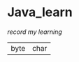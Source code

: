 # Java_learn
*record my learning*
<html>
    <table style="margin-left: auto; margin-right: auto;">
        <tr>
            <td>
                <!--左侧内容-->
                byte
            </td>
            <td>
                <!--右侧内容-->
                char
            </td>
        </tr>
    </table>
</html>
